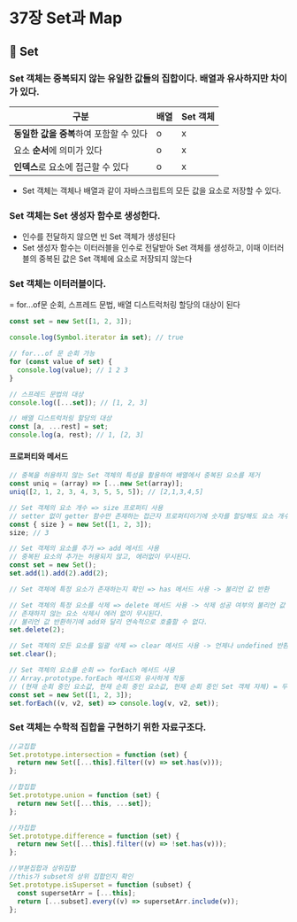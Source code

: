 # 37장 Set과 Map

## 🌇 Set

### **Set 객체는 중복되지 않는 유일한 값들의 집합**이다. 배열과 유사하지만 차이가 있다.

| 구분                                    | 배열 | Set 객체 |
| --------------------------------------- | ---- | -------- |
| **동일한 값을 중복**하여 포함할 수 있다 | o    | x        |
| 요소 **순서**에 의미가 있다             | o    | x        |
| **인덱스**로 요소에 접근할 수 있다      | o    | x        |

- Set 객체는 객체나 배열과 같이 자바스크립트의 모든 값을 요소로 저장할 수 있다.

### Set 객체는 Set 생성자 함수로 생성한다.

- 인수를 전달하지 않으면 빈 Set 객체가 생성된다
- Set 생성자 함수는 이터러블을 인수로 전달받아 Set 객체를 생성하고, 이때 이터러블의 중복된 값은 Set 객체에 요소로 저장되지 않는다

### **Set 객체는 이터러블이다.**

= for…of문 순회, 스프레드 문법, 배열 디스트럭처링 할당의 대상이 된다

```jsx
const set = new Set([1, 2, 3]);

console.log(Symbol.iterator in set); // true

// for...of 문 순회 가능
for (const value of set) {
  console.log(value); // 1 2 3
}

// 스프레드 문법의 대상
console.log([...set]); // [1, 2, 3]

// 배열 디스트럭처링 할당의 대상
const [a, ...rest] = set;
console.log(a, rest); // 1, [2, 3]
```

#### 프로퍼티와 메서드

```jsx
// 중복을 허용하지 않는 Set 객체의 특성을 활용하여 배열에서 중복된 요소를 제거
const uniq = (array) => [...new Set(array)];
uniq([2, 1, 2, 3, 4, 3, 5, 5, 5]); // [2,1,3,4,5]

// Set 객체의 요소 개수 => size 프로퍼티 사용
// setter 없이 getter 함수만 존재하는 접근자 프로퍼티이기에 숫자를 할당해도 요소 개수를 변경할 수 없다.
const { size } = new Set([1, 2, 3]);
size; // 3

// Set 객체의 요소를 추가 => add 메서드 사용
// 중복된 요소의 추가는 허용되지 않고, 에러없이 무시된다.
const set = new Set();
set.add(1).add(2).add(2);

// Set 객체에 특정 요소가 존재하는지 확인 => has 메서드 사용 -> 불리언 값 반환

// Set 객체의 특정 요소를 삭제 => delete 메서드 사용 -> 삭제 성공 여부의 불리언 값 반환
// 존재하지 않는 요소 삭제시 에러 없이 무시된다.
// 불리언 값 반환하기에 add와 달리 연속적으로 호출할 수 없다.
set.delete(2);

// Set 객체의 모든 요소를 일괄 삭제 => clear 메서드 사용 -> 언제나 undefined 반환
set.clear();

// Set 객체의 요소를 순회 => forEach 메서드 사용
// Array.prototype.forEach 메서드와 유사하게 작동
// (현재 순회 중인 요소값, 현재 순회 중인 요소값, 현재 순회 중인 Set 객체 자체) = 두 번째 인수는 첫 번째 인수와 동일하게 현재 순회 중인 요소값로 전달된다. 배열과 다르게 인덱스를 갖지 않기 때문에 인터페이스를 통일하기 위함이다.
const set = new Set([1, 2, 3]);
set.forEach((v, v2, set) => console.log(v, v2, set));
```

### **Set 객체는 수학적 집합을 구현하기 위한 자료구조다.**

```jsx
//교집합
Set.prototype.intersection = function (set) {
  return new Set([...this].filter((v) => set.has(v)));
};

//합집합
Set.prototype.union = function (set) {
  return new Set([...this, ...set]);
};

//차집합
Set.prototype.difference = function (set) {
  return new Set([...this].filter((v) => !set.has(v)));
};

//부분집합과 상위집합
//this가 subset의 상위 집합인지 확인
Set.prototype.isSuperset = function (subset) {
  const supersetArr = [...this];
  return [...subset].every((v) => supersetArr.include(v));
};
```
